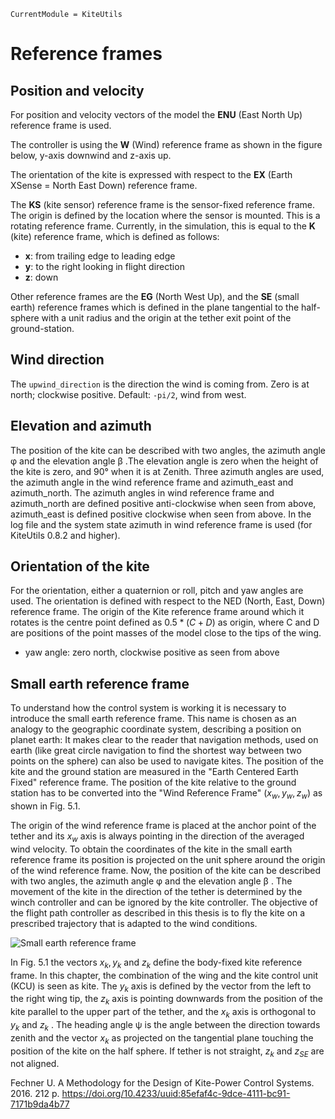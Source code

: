 ```@meta
CurrentModule = KiteUtils
```
# Reference frames

## Position and velocity
For position and velocity vectors of the model the **ENU** (East North Up) reference frame is used.

The controller is using the **W** (Wind) reference frame as shown in the figure below, y-axis downwind and z-axis up.

The orientation of the kite is expressed with respect to the **EX** (Earth XSense = North East Down) reference frame.

The **KS** (kite sensor) reference frame is the sensor-fixed reference frame. The origin is defined by the location where the sensor is mounted. This is a rotating reference frame. Currently, in the simulation, this is equal to the **K** (kite) reference frame, which is defined as follows: 
- **x**: from trailing edge to leading edge
- **y**: to the right looking in flight direction
- **z**: down

Other reference frames are the **EG** (North West Up), and the **SE** (small earth) reference frames which is
defined in the plane tangential to the half-sphere with a unit radius and the origin at the tether exit point
of the ground-station.

## Wind direction
The `upwind_direction` is the direction the wind is coming from. Zero is at north; clockwise positive. 
Default: `-pi/2`, wind from west.

## Elevation and azimuth
The position of the kite can be described with two angles, the azimuth angle φ and the elevation angle β .The elevation angle is zero when the height of the kite is zero, and 90° when it is at Zenith.
Three azimuth angles are used, the azimuth angle in the wind reference frame and $\mathrm{azimuth\_east}$ and $\mathrm{azimuth\_north}$. The azimuth angles in wind reference frame and $\mathrm{azimuth\_north}$ are defined positive anti-clockwise when seen from above, $\mathrm{azimuth\_east}$ is defined positive clockwise when seen from above. In the log file and the system state $\mathrm{azimuth}$ in wind reference frame is used (for KiteUtils 0.8.2 and higher).

## Orientation of the kite
For the orientation, either a quaternion or roll, pitch and yaw angles are used. The orientation is defined with respect to the NED (North, East, Down) reference frame. The origin of the Kite reference frame around which it rotates is the centre point defined as $0.5 * (C + D)$ as origin, where C and D are positions of the point masses of the model close to the tips of the wing.
- yaw angle: zero north, clockwise positive as seen from above

## Small earth reference frame

To understand how the control system is working it is necessary to introduce the small
earth reference frame. This name is chosen as an analogy to the geographic coordinate
system, describing a position on planet earth: It makes clear to the reader that navigation
methods, used on earth (like great circle navigation to find the shortest way between two
points on the sphere) can also be used to navigate kites. The position of the kite and
the ground station are measured in the "Earth Centered Earth Fixed" reference frame.
The position of the kite relative to the ground station has to be converted into the "Wind
Reference Frame" ($x_w , y_w , z_w$) as shown in Fig. 5.1. 

The origin of the wind reference
frame is placed at the anchor point of the tether and its $x_w$ axis is always pointing in
the direction of the averaged wind velocity. To obtain the coordinates of the kite in the
small earth reference frame its position is projected on the unit sphere around the origin
of the wind reference frame. Now, the position of the kite can be described with two
angles, the azimuth angle φ and the elevation angle β . The movement of the kite in the
direction of the tether is determined by the winch controller and can be ignored by the
kite controller. The objective of the flight path controller as described in this thesis is to
fly the kite on a prescribed trajectory that is adapted to the wind conditions.

![Small earth reference frame](small_earth.png)

In Fig. 5.1 the vectors $x_k, y_k$ and $z_k$ define the body-fixed kite reference frame. In this
chapter, the combination of the wing and the kite control unit (KCU) is seen as kite.
The $y_k$ axis is defined by the vector from the left to the right wing tip, the $z_k$ axis is
pointing downwards from the position of the kite parallel to the upper part of the tether,
and the $x_k$ axis is orthogonal to $y_k$ and $z_k$ . The heading angle ψ is the angle between the
direction towards zenith and the vector $x_k$ as projected on the tangential plane touching
the position of the kite on the half sphere. If tether is not straight, $z_k$ and $z_{SE}$ are not
aligned.

Fechner U. A Methodology for the Design of Kite-Power Control Systems. 2016. 212 p. https://doi.org/10.4233/uuid:85efaf4c-9dce-4111-bc91-7171b9da4b77